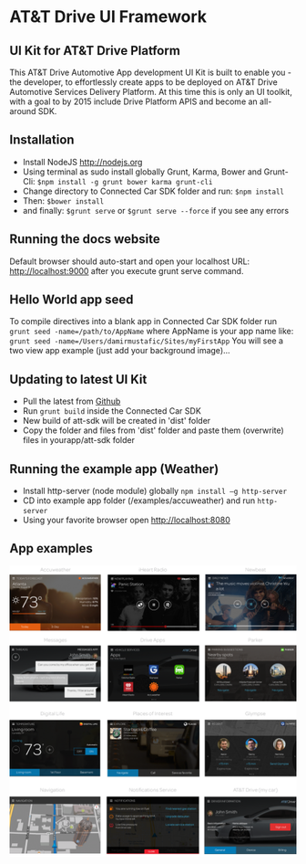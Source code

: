 # AT&T Drive UI Framework

## UI Kit for AT&T Drive Platform
This AT&T Drive Automotive App development UI Kit is built to enable you -the developer, to effortlessly create apps to be deployed on AT&T Drive Automotive Services Delivery Platform.
At this time this is only an UI toolkit, with a goal to by 2015 include Drive Platform APIS and become an all-around SDK.

## Installation
- Install NodeJS http://nodejs.org
- Using terminal as sudo install globally Grunt, Karma, Bower and Grunt-Cli: `$npm install -g grunt bower karma grunt-cli`
- Change directory to Connected Car SDK folder and run: `$npm install`
- Then: ```$bower install```
- and finally: `$grunt serve` or `$grunt serve --force` if you see any errors

## Running the docs website
Default browser should auto-start and open your localhost URL: [http://localhost:9000](http://localhost:9000) after you execute grunt serve command.

## Hello World app seed
To compile directives into a blank app in Connected Car SDK folder run `grunt seed -name=/path/to/AppName` where AppName is your app name like: `grunt seed -name=/Users/damirmustafic/Sites/myFirstApp`
You will see a two view app example (just add your background image)...

## Updating to latest UI Kit
- Pull the latest from [Github](https://github.com/ericsson-innovate/ATT-Drive-UI-Framework)
- Run `grunt build` inside the Connected Car SDK
- New build of att-sdk will be created in 'dist' folder
- Copy the folder and files from 'dist' folder and paste them (overwrite) files in yourapp/att-sdk folder

## Running the example app (Weather)
- Install http-server (node module) globally `npm install –g http-server`
- CD into example app folder (/examples/accuweather) and run `http-server`
- Using your favorite browser open [http://localhost:8080](http://localhost:8080)

## App examples
<img src="/att-drive-apps-onesheet.png">
